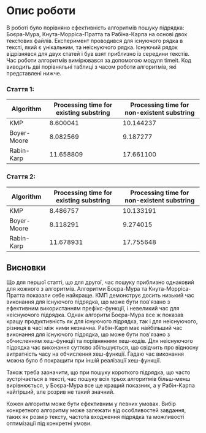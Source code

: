 # Опис роботи

В роботі було порівняно ефективність алгоритмів пошуку підрядка: Боєра-Мура, Кнута-Морріса-Пратта та Рабіна-Карпа на основі двох текстових файлів. Експеримент проводився для існуючого рядка в тексті, який є унікальним, та неіснуючого рядка. Існуючий рядок відрізнявся для двух статей і був взят приблизно із середини текстів. Час роботи алгоритмів вимірювався за допомогою модуля timeit.
Код виводить дві порівняльні таблиці з часом роботи алгоритмів, які представлені нижче.

### Стаття 1:

| Algorithm   | Processing time for existing substring | Processing time for non-existent substring |
| ----------- | -------------------------------------- | ------------------------------------------ |
| KMP         | 8.600041                               | 10.144237                                  |
| Boyer-Moore | 8.082569                               | 9.187277                                   |
| Rabin-Karp  | 11.658809                              | 17.661100                                  |

### Стаття 2:

| Algorithm   | Processing time for existing substring | Processing time for non-existent substring |
| ----------- | -------------------------------------- | ------------------------------------------ |
| KMP         | 8.486757                               | 10.133191                                  |
| Boyer-Moore | 8.118291                               | 9.274015                                   |
| Rabin-Karp  | 11.678931                              | 17.755648                                  |

## Висновки

Що для першої статті, що для другої, час пошуку приблизно однаковий для кожного з алгоритмів. Алгоритми Боєра-Мура та Кнута-Морріса-Пратта показали себе найкраще. КМП демонструє досить низький час виконання для існуючого підрядка, що може бути пов'язано з ефективним використанням префікс-функції, і невеликий час для неіснуючого підрядка. Однак алгоритм Боєра-Мура все ж показав кращу продуктивність як для існуючого підрядка, так і для неіснуючого, різниця в часі між ними незначна.
Рабін-Карп має найбільший час виконання для існуючого підрядка, що може бути пов'язано з обчисленням хеш-функції та порівнянням хеш-кодів. Для неіснуючого підрядка час виконання суттєво збільшується, що свідчить про відносну витратність часу на обчислення хеш-функції. Гадаю час виконання можна було б покращити при іншій реалізації хеш-функції.

Також треба зазначити, що при пошуку короткого підрядка, що часто зустрічається в тексті, час пошуку всіх трьох алгоритмів більш-менш вирівнюється, у Боєра-Мура все ще кращий показник, а у Рабін-Карпа найгірший, але розрив не такий значний.

Кожен алгоритм може бути ефективним у певних умовах. Вибір конкретного алгоритму може залежати від особливостей завдання, таких як розмір тексту, частота входження підрядка та можливості оптимізації під конкретні умови.
